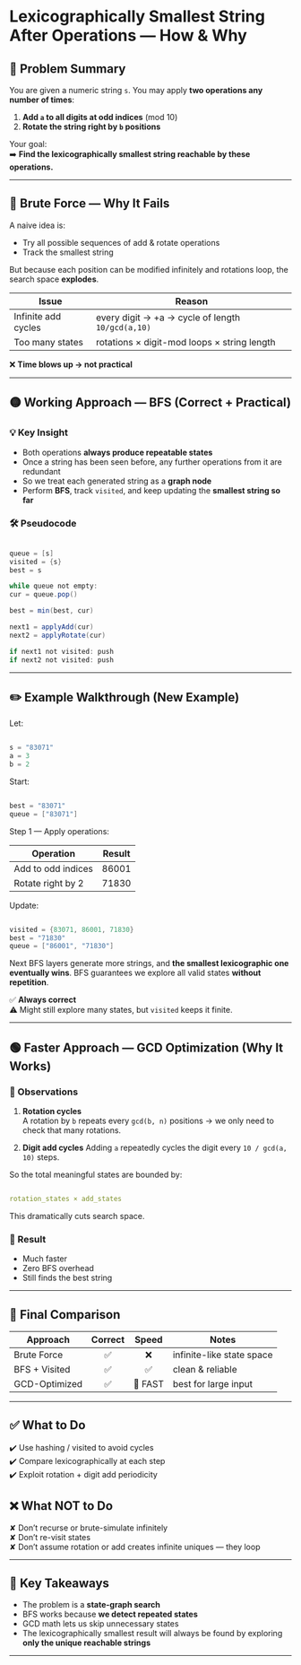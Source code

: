
# Lexicographically Smallest String After Operations — How & Why

## 🧩 Problem Summary

You are given a numeric string `s`. You may apply **two operations any number of times**:

1. **Add `a` to all digits at odd indices** (mod 10)  
2. **Rotate the string right by `b` positions**

Your goal:  
➡️ **Find the lexicographically smallest string reachable by these operations.**

---

## 🔴 Brute Force — Why It Fails

A naive idea is:

- Try all possible sequences of add & rotate operations
- Track the smallest string

But because each position can be modified infinitely and rotations loop, the search space **explodes**.

| Issue | Reason |
|---------|--------|
| Infinite add cycles | every digit → +a → cycle of length `10/gcd(a,10)` |
| Too many states | rotations × digit-mod loops × string length |

❌ **Time blows up → not practical**

---

## 🟡 Working Approach — BFS (Correct + Practical)

### 💡 Key Insight

- Both operations **always produce repeatable states**
- Once a string has been seen before, any further operations from it are redundant
- So we treat each generated string as a **graph node**
- Perform **BFS**, track `visited`, and keep updating the **smallest string so far**

### 🛠️ Pseudocode

```java

queue = [s]
visited = {s}
best = s

while queue not empty:
cur = queue.pop()

best = min(best, cur)

next1 = applyAdd(cur)
next2 = applyRotate(cur)

if next1 not visited: push
if next2 not visited: push
```

---

## ✏️ Example Walkthrough (New Example)

Let:

```java

s = "83071"
a = 3
b = 2

```

Start:

```java

best = "83071"
queue = ["83071"]

```

Step 1 — Apply operations:

| Operation | Result |
|-----------|---------|
| Add to odd indices | 86001 |
| Rotate right by 2 | 71830 |

Update:

```java

visited = {83071, 86001, 71830}
best = "71830"
queue = ["86001", "71830"]

```

Next BFS layers generate more strings, and **the smallest lexicographic one eventually wins**. BFS guarantees we explore all valid states **without repetition**.

✅ **Always correct**  
⚠️ Might still explore many states, but `visited` keeps it finite.

---

## 🟢 Faster Approach — GCD Optimization (Why It Works)

### 🧠 Observations

1. **Rotation cycles**  
   A rotation by `b` repeats every `gcd(b, n)` positions → we only need to check that many rotations.

2. **Digit add cycles**
   Adding `a` repeatedly cycles the digit every `10 / gcd(a, 10)` steps.

So the total meaningful states are bounded by:

```yaml

rotation_states × add_states

```

This dramatically cuts search space.

### 🌟 Result

- Much faster
- Zero BFS overhead
- Still finds the best string

---

## 📌 Final Comparison

| Approach | Correct | Speed | Notes |
|----------|:-------:|:------:|-------|
| Brute Force | ✅ | ❌ | infinite-like state space |
| BFS + Visited | ✅ | ✅ | clean & reliable |
| GCD-Optimized | ✅ | 🌟 FAST | best for large input |

---

## ✅ What to Do

✔️ Use hashing / visited to avoid cycles  
✔️ Compare lexicographically at each step  
✔️ Exploit rotation + digit add periodicity

## ❌ What NOT to Do

✘ Don’t recurse or brute-simulate infinitely  
✘ Don’t re-visit states  
✘ Don’t assume rotation or add creates infinite uniques — they loop

---

## 🧾 Key Takeaways

- The problem is a **state-graph search**
- BFS works because **we detect repeated states**
- GCD math lets us skip unnecessary states
- The lexicographically smallest result will always be found by exploring **only the unique reachable strings**

---
